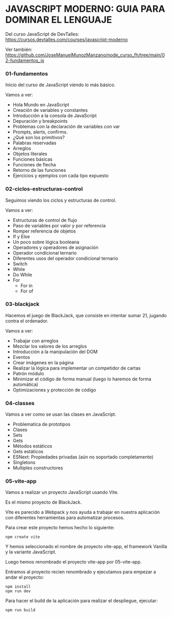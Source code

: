 # JAVASCRIPT MODERNO: GUIA PARA DOMINAR EL LENGUAJE

Del curso JavaScript de DevTalles: https://cursos.devtalles.com/courses/javascript-moderno

Ver también: https://github.com/JoseManuelMunozManzano/node_curso_fh/tree/main/02-fundamentos_js

### 01-fundamentos

Inicio del curso de JavaScript viendo lo más básico.

Vamos a ver:

- Hola Mundo en JavaScript
- Creación de variables y constantes
- Introducción a la consola de JavaScript
- Depuración y breakpoints
- Problemas con la declaración de variables con var
- Prompts, alerts, confirms.
- ¿Qué son los primitivos?
- Palabras reservadas
- Arreglos
- Objetos literales
- Funciones básicas
- Funciones de flecha
- Retorno de las funciones
- Ejercicios y ejemplos con cada tipo expuesto

### 02-ciclos-estructuras-control

Seguimos viendo los ciclos y estructuras de control.

Vamos a ver:

- Estructuras de control de flujo
- Paso de variables por valor y por referencia
- Romper referencia de objetos
- If y Else
- Un poco sobre lógica booleana
- Operadores y operadores de asignación
- Operador condicional ternario
- Diferentes usos del operador condicional ternario
- Switch
- While
- Do While
- For
  - For in
  - For of

### 03-blackjack

Hacemos el juego de BlackJack, que consiste en intentar sumar 21, jugando contra el ordenador.

Vamos a ver:

- Trabajar con arreglos
- Mezclar los valores de los arreglos
- Introducción a la manipulación del DOM
- Eventos
- Crear imágenes en la página
- Realizar la lógica para implementar un competidor de cartas
- Patrón módulo
- Minimizar el código de forma manual (luego lo haremos de forma automática)
- Optimizaciones y protección de código

### 04-classes

Vamos a ver como se usan las clases en JavaScript.

- Problematica de prototipos
- Clases
- Sets
- Gets
- Métodos estáticos
- Gets estáticos
- ESNext: Propiedades privadas (aún no soportado completamente)
- Singletons
- Multiples constructores

### 05-vite-app

Vamos a realizar un proyecto JavaScript usando Vite.

Es el mismo proyecto de BlackJack.

Vite es parecido a Webpack y nos ayuda a trabajar en nuestra aplicación con diferentes herramientas para automatizar procesos.

Para crear este proyecto hemos hecho lo siguiente:

```
npm create vite
```

Y hemos seleccionado el nombre de proyecto vite-app, el framework Vanilla y la variante JavaScript.

Luego hemos renombrado el proyecto vite-app por 05-vite-app.

Entramos al proyecto recien renombrado y ejecutamos para empezar a andar el proyecto:

```
npm install
npm run dev
```

Para hacer el build de la aplicación para realizar el despliegue, ejecutar:

```
npm run build
```
